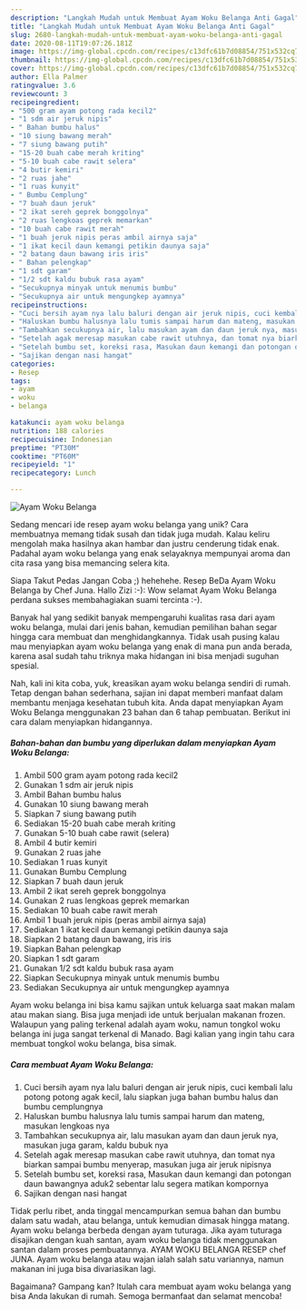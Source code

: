 ```yaml
---
description: "Langkah Mudah untuk Membuat Ayam Woku Belanga Anti Gagal"
title: "Langkah Mudah untuk Membuat Ayam Woku Belanga Anti Gagal"
slug: 2680-langkah-mudah-untuk-membuat-ayam-woku-belanga-anti-gagal
date: 2020-08-11T19:07:26.181Z
image: https://img-global.cpcdn.com/recipes/c13dfc61b7d08854/751x532cq70/ayam-woku-belanga-foto-resep-utama.jpg
thumbnail: https://img-global.cpcdn.com/recipes/c13dfc61b7d08854/751x532cq70/ayam-woku-belanga-foto-resep-utama.jpg
cover: https://img-global.cpcdn.com/recipes/c13dfc61b7d08854/751x532cq70/ayam-woku-belanga-foto-resep-utama.jpg
author: Ella Palmer
ratingvalue: 3.6
reviewcount: 3
recipeingredient:
- "500 gram ayam potong rada kecil2"
- "1 sdm air jeruk nipis"
- " Bahan bumbu halus"
- "10 siung bawang merah"
- "7 siung bawang putih"
- "15-20 buah cabe merah kriting"
- "5-10 buah cabe rawit selera"
- "4 butir kemiri"
- "2 ruas jahe"
- "1 ruas kunyit"
- " Bumbu Cemplung"
- "7 buah daun jeruk"
- "2 ikat sereh geprek bonggolnya"
- "2 ruas lengkoas geprek memarkan"
- "10 buah cabe rawit merah"
- "1 buah jeruk nipis peras ambil airnya saja"
- "1 ikat kecil daun kemangi petikin daunya saja"
- "2 batang daun bawang iris iris"
- " Bahan pelengkap"
- "1 sdt garam"
- "1/2 sdt kaldu bubuk rasa ayam"
- "Secukupnya minyak untuk menumis bumbu"
- "Secukupnya air untuk mengungkep ayamnya"
recipeinstructions:
- "Cuci bersih ayam nya lalu baluri dengan air jeruk nipis, cuci kembali lalu potong potong agak kecil, lalu siapkan juga bahan bumbu halus dan bumbu cemplungnya"
- "Haluskan bumbu halusnya lalu tumis sampai harum dan mateng, masukan lengkoas nya"
- "Tambahkan secukupnya air, lalu masukan ayam dan daun jeruk nya, masukan juga garam, kaldu bubuk nya"
- "Setelah agak meresap masukan cabe rawit utuhnya, dan tomat nya biarkan sampai bumbu menyerap, masukan juga air jeruk nipisnya"
- "Setelah bumbu set, koreksi rasa, Masukan daun kemangi dan potongan daun bawangnya aduk2 sebentar lalu segera matikan kompornya"
- "Sajikan dengan nasi hangat"
categories:
- Resep
tags:
- ayam
- woku
- belanga

katakunci: ayam woku belanga 
nutrition: 188 calories
recipecuisine: Indonesian
preptime: "PT30M"
cooktime: "PT60M"
recipeyield: "1"
recipecategory: Lunch

---
```



![Ayam Woku Belanga](https://img-global.cpcdn.com/recipes/c13dfc61b7d08854/751x532cq70/ayam-woku-belanga-foto-resep-utama.jpg)

Sedang mencari ide resep ayam woku belanga yang unik? Cara membuatnya memang tidak susah dan tidak juga mudah. Kalau keliru mengolah maka hasilnya akan hambar dan justru cenderung tidak enak. Padahal ayam woku belanga yang enak selayaknya mempunyai aroma dan cita rasa yang bisa memancing selera kita.

Siapa Takut Pedas Jangan Coba ;) hehehehe. Resep BeDa Ayam Woku Belanga by Chef Juna. Hallo Zizi :-): Wow selamat Ayam Woku Belanga perdana sukses membahagiakan suami tercinta :-).

Banyak hal yang sedikit banyak mempengaruhi kualitas rasa dari ayam woku belanga, mulai dari jenis bahan, kemudian pemilihan bahan segar hingga cara membuat dan menghidangkannya. Tidak usah pusing kalau mau menyiapkan ayam woku belanga yang enak di mana pun anda berada, karena asal sudah tahu triknya maka hidangan ini bisa menjadi suguhan spesial.


Nah, kali ini kita coba, yuk, kreasikan ayam woku belanga sendiri di rumah. Tetap dengan bahan sederhana, sajian ini dapat memberi manfaat dalam membantu menjaga kesehatan tubuh kita. Anda dapat menyiapkan Ayam Woku Belanga menggunakan 23 bahan dan 6 tahap pembuatan. Berikut ini cara dalam menyiapkan hidangannya.

<!--inarticleads1-->

##### Bahan-bahan dan bumbu yang diperlukan dalam menyiapkan Ayam Woku Belanga:

1. Ambil 500 gram ayam potong rada kecil2
1. Gunakan 1 sdm air jeruk nipis
1. Ambil  Bahan bumbu halus
1. Gunakan 10 siung bawang merah
1. Siapkan 7 siung bawang putih
1. Sediakan 15-20 buah cabe merah kriting
1. Gunakan 5-10 buah cabe rawit (selera)
1. Ambil 4 butir kemiri
1. Gunakan 2 ruas jahe
1. Sediakan 1 ruas kunyit
1. Gunakan  Bumbu Cemplung
1. Siapkan 7 buah daun jeruk
1. Ambil 2 ikat sereh geprek bonggolnya
1. Gunakan 2 ruas lengkoas geprek memarkan
1. Sediakan 10 buah cabe rawit merah
1. Ambil 1 buah jeruk nipis (peras ambil airnya saja)
1. Sediakan 1 ikat kecil daun kemangi petikin daunya saja
1. Siapkan 2 batang daun bawang, iris iris
1. Siapkan  Bahan pelengkap
1. Siapkan 1 sdt garam
1. Gunakan 1/2 sdt kaldu bubuk rasa ayam
1. Siapkan Secukupnya minyak untuk menumis bumbu
1. Sediakan Secukupnya air untuk mengungkep ayamnya


Ayam woku belanga ini bisa kamu sajikan untuk keluarga saat makan malam atau makan siang. Bisa juga menjadi ide untuk berjualan makanan frozen. Walaupun yang paling terkenal adalah ayam woku, namun tongkol woku belanga ini juga sangat terkenal di Manado. Bagi kalian yang ingin tahu cara membuat tongkol woku belanga, bisa simak. 

<!--inarticleads2-->

##### Cara membuat Ayam Woku Belanga:

1. Cuci bersih ayam nya lalu baluri dengan air jeruk nipis, cuci kembali lalu potong potong agak kecil, lalu siapkan juga bahan bumbu halus dan bumbu cemplungnya
1. Haluskan bumbu halusnya lalu tumis sampai harum dan mateng, masukan lengkoas nya
1. Tambahkan secukupnya air, lalu masukan ayam dan daun jeruk nya, masukan juga garam, kaldu bubuk nya
1. Setelah agak meresap masukan cabe rawit utuhnya, dan tomat nya biarkan sampai bumbu menyerap, masukan juga air jeruk nipisnya
1. Setelah bumbu set, koreksi rasa, Masukan daun kemangi dan potongan daun bawangnya aduk2 sebentar lalu segera matikan kompornya
1. Sajikan dengan nasi hangat


Tidak perlu ribet, anda tinggal mencampurkan semua bahan dan bumbu dalam satu wadah, atau belanga, untuk kemudian dimasak hingga matang. Ayam woku belanga berbeda dengan ayam tuturaga. Jika ayam tuturaga disajikan dengan kuah santan, ayam woku belanga tidak menggunakan santan dalam proses pembuatannya. AYAM WOKU BELANGA RESEP chef JUNA. Ayam woku belanga atau wajan ialah salah satu variannya, namun makanan ini juga bisa divariasikan lagi. 

Bagaimana? Gampang kan? Itulah cara membuat ayam woku belanga yang bisa Anda lakukan di rumah. Semoga bermanfaat dan selamat mencoba!
